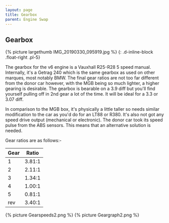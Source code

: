 ```yaml
---
layout: page
title: Gearbox
parent: Engine Swap
---
```

## Gearbox

{% picture largethumb IMG_20190330_095919.jpg %}
{: .d-inline-block .float-right .pl-5}

The gearbox for the v6 engine is a Vauxhall R25-R28 5 speed
manual. Internally, it's a Getrag 240 which is the same gearbox as used
on other marques, most notably BMW. The final gear ratios are not too
far different from the donor car however, with the MGB being so much
lighter, a higher gearing is desirable. The gearbox is bearable on a 3.9
diff but you'll find yourself pulling off in 2nd gear a lot of the time.
It will be ideal for a 3.3 or 3.07 diff.

In comparison to the MGB box, it's physically a little taller so needs
similar modification to the car as you'd do for an LT88 or R380. It's
also not got any speed drive output (mechanical or electronic). The
donor car took its speed pulse from the ABS sensors. This means that an
alternative solution is needed. 

Gear ratios are as follows:-

| Gear | Ratio  |
|------|--------|
| 1    | 3.81:1 |
| 2    | 2.11:1 |
| 3    | 1.34:1 |
| 4    | 1.00:1 |
| 5    | 0.81:1 |
| rev  | 3.40:1 |

{% picture Gearspeeds2.png %}
{% picture Geargraph2.png %}
